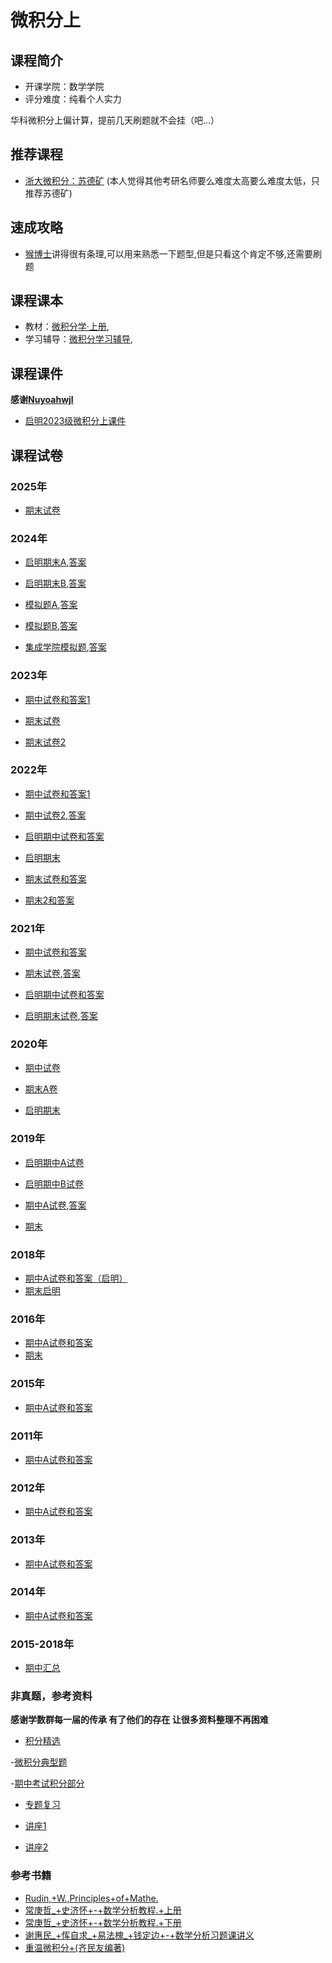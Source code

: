 # 微积分上

## 课程简介

- 开课学院：数学学院
- 评分难度：纯看个人实力

华科微积分上偏计算，提前几天刷题就不会挂（吧...）

## 推荐课程
- [浙大微积分：苏德矿](https://www.bilibili.com/video/BV1GB4y1v7sL/?spm_id_from=333.337.search-card.all.click)
(本人觉得其他考研名师要么难度太高要么难度太低，只推荐苏德矿)

## 速成攻略
- [猴博士](https://www.bilibili.com/video/BV1JK4y1e7Ue?spm_id_from=333.788.videopod.episodes&vd_source=11648ea8b9149e78b210f1a1582d46d7)讲得很有条理,可以用来熟悉一下题型,但是只看这个肯定不够,还需要刷题

## 课程课本

- 教材：[微积分学·上册](https://github.com/YuhangChen1/HUSR-CS-Learning/blob/master/%E5%BE%AE%E7%A7%AF%E5%88%86%E4%B8%8B/%E8%AF%BE%E6%9C%AC/%E3%80%8A%E5%BE%AE%E7%A7%AF%E5%88%86%E5%AD%A6%C2%B7%E4%B8%8B%E5%86%8C%E3%80%8B(%E7%AC%AC%E4%B8%89%E7%89%88)%20by%20%E5%8D%8E%E4%B8%AD%E7%A7%91%E6%8A%80%E5%A4%A7%E5%AD%A6%E6%95%B0%E5%AD%A6%E7%B3%BB%E7%BC%96%20.pdf),
- 学习辅导：[微积分学习辅导](https://github.com/YuhangChen1/HUSR-CS-Learning/blob/master/%E5%BE%AE%E7%A7%AF%E5%88%86%E4%B8%8B/%E8%AF%BE%E6%9C%AC/%E5%BE%AE%E7%A7%AF%E5%88%86%E5%AD%A6%E5%AD%A6%E4%B9%A0%E8%BE%85%E5%AF%BC%20--%20%E6%AF%95%E5%BF%97%E4%BC%9F%2C%E5%90%B4%E6%B4%81%20%E4%B8%BB%E7%BC%96%20--%202014%20--%20%E5%8D%8E%E4%B8%AD%E7%A7%91%E6%8A%80%E5%A4%A7%E5%AD%A6%E5%87%BA%E7%89%88%E7%A4%BE%20--%204748fd994523e8a0fe8ed2c68aef7bbd%20--%20Anna%E2%80%99s%20Archive.pdf),

## 课程课件
**感谢[Nuyoahwjl](https://github.com/Nuyoahwjl)**

- [启明2023级微积分上课件](https://github.com/Nuyoahwjl/HUST-CS/tree/main/%E6%96%B0%E7%BC%96%E5%BE%AE%E7%A7%AF%E5%88%86/%E6%96%B0%E7%BC%96%E5%BE%AE%E7%A7%AF%E5%88%86(%E4%B8%8A)/%E8%AF%BE%E4%BB%B6)

## 课程试卷
### 2025年
- [期末试卷](https://github.com/YuhangChen1/HUSR-CS-Learning/blob/master/%E5%BE%AE%E7%A7%AF%E5%88%86%E4%B8%8A/final/2024~2025%E5%AD%A6%E5%B9%B4%E7%AC%AC%E4%B8%80%E5%AD%A6%E6%9C%9F%E5%BE%AE%E7%A7%AF%E5%88%86%EF%BC%88B%EF%BC%89%E8%AF%95%E9%A2%98%E5%9B%9E%E5%BF%86%E7%89%88.pdf)

### 2024年
- [启明期末A](https://github.com/YuhangChen1/HUSR-CS-Learning/blob/master/%E5%BE%AE%E7%A7%AF%E5%88%86%E4%B8%8A/final/2023%E7%BA%A7%E3%80%8A%E9%AB%98%E7%AD%89%E6%95%B0%E5%AD%A6(A)%E3%80%8B(%E4%B8%8A)%EF%BC%88%E5%90%AF%E6%98%8E%E5%AD%A6%E9%99%A2%E4%B8%80%E5%85%83%E5%88%86%E6%9E%90%EF%BC%89%E8%AF%95%E9%A2%98A.pdf),[答案](https://github.com/YuhangChen1/HUSR-CS-Learning/blob/master/%E5%BE%AE%E7%A7%AF%E5%88%86%E4%B8%8A/final/2023%E7%BA%A7%E3%80%8A%E9%AB%98%E7%AD%89%E6%95%B0%E5%AD%A6(A)%E3%80%8B(%E4%B8%8A)%EF%BC%88%E5%90%AF%E6%98%8E%E5%AD%A6%E9%99%A2%E4%B8%80%E5%85%83%E5%88%86%E6%9E%90%EF%BC%89%E8%AF%95%E9%A2%98A%E8%A7%A3%E7%AD%94.pdf)

- [启明期末B](https://github.com/YuhangChen1/HUSR-CS-Learning/blob/master/%E5%BE%AE%E7%A7%AF%E5%88%86%E4%B8%8A/final/2023%E7%BA%A7%E3%80%8A%E9%AB%98%E7%AD%89%E6%95%B0%E5%AD%A6(A)%E3%80%8B(%E4%B8%8A)%EF%BC%88%E5%90%AF%E6%98%8E%E5%AD%A6%E9%99%A2%E4%B8%80%E5%85%83%E5%88%86%E6%9E%90%EF%BC%89%E8%AF%95%E9%A2%98B.pdf),[答案](https://github.com/YuhangChen1/HUSR-CS-Learning/blob/master/%E5%BE%AE%E7%A7%AF%E5%88%86%E4%B8%8A/final/2023%E7%BA%A7%E3%80%8A%E9%AB%98%E7%AD%89%E6%95%B0%E5%AD%A6(A)%E3%80%8B(%E4%B8%8A)%EF%BC%88%E5%90%AF%E6%98%8E%E5%AD%A6%E9%99%A2%E4%B8%80%E5%85%83%E5%88%86%E6%9E%90%EF%BC%89%E8%AF%95%E9%A2%98B%E8%A7%A3%E7%AD%94.pdf)

- [模拟题A](https://github.com/YuhangChen1/HUSR-CS-Learning/blob/master/%E5%BE%AE%E7%A7%AF%E5%88%86%E4%B8%8A/final/2023%E6%A8%A1%E6%8B%9F%E5%8D%B7CalculateA%20(1).pdf),[答案](https://github.com/YuhangChen1/HUSR-CS-Learning/blob/master/%E5%BE%AE%E7%A7%AF%E5%88%86%E4%B8%8A/final/2023_2024%E5%AD%A6%E5%B9%B4%E7%AC%AC%E4%B8%80%E5%AD%A6%E6%9C%9F%E6%A8%A1%E6%8B%9F%E5%8D%B7%E5%BE%AE%E7%A7%AF%E5%88%86__1_%20(1).pdf)

- [模拟题B](https://github.com/YuhangChen1/HUSR-CS-Learning/blob/master/%E5%BE%AE%E7%A7%AF%E5%88%86%E4%B8%8A/final/2023%E6%A8%A1%E6%8B%9F%E5%8D%B7CalculateB.pdf),[答案](https://github.com/YuhangChen1/HUSR-CS-Learning/blob/master/%E5%BE%AE%E7%A7%AF%E5%88%86%E4%B8%8A/final/2023_2024%E5%AD%A6%E5%B9%B4%E7%AC%AC%E4%B8%80%E5%AD%A6%E6%9C%9F%E5%BE%AE%E7%A7%AF%E5%88%86__2_.pdf)

- [集成学院模拟题](https://github.com/YuhangChen1/HUSR-CS-Learning/blob/master/%E5%BE%AE%E7%A7%AF%E5%88%86%E4%B8%8A/final/2023%E2%80%942024%E5%AD%A6%E5%B9%B4%E5%8D%8E%E4%B8%AD%E7%A7%91%E6%8A%80%E5%A4%A7%E5%AD%A6%E9%9B%86%E6%88%90%E7%94%B5%E8%B7%AF%E5%AD%A6%E9%99%A2%E3%80%8A%E5%BE%AE%E7%A7%AF%E5%88%86%E3%80%8B%E6%9C%9F%E6%9C%AB%E6%A8%A1%E6%8B%9F%E8%80%83%E8%AF%95.docx),[答案](https://github.com/YuhangChen1/HUSR-CS-Learning/blob/master/%E5%BE%AE%E7%A7%AF%E5%88%86%E4%B8%8A/final/2023%E2%80%942024%E5%AD%A6%E5%B9%B4%E5%8D%8E%E4%B8%AD%E7%A7%91%E6%8A%80%E5%A4%A7%E5%AD%A6%E9%9B%86%E6%88%90%E7%94%B5%E8%B7%AF%E5%AD%A6%E9%99%A2%E3%80%8A%E5%BE%AE%E7%A7%AF%E5%88%86%E3%80%8B%E6%9C%9F%E6%9C%AB%E6%A8%A1%E6%8B%9F%E8%80%83%E8%AF%95%E7%AD%94%E6%A1%88.docx)

### 2023年
- [期中试卷和答案1](https://github.com/YuhangChen1/HUSR-CS-Learning/blob/master/%E5%BE%AE%E7%A7%AF%E5%88%86%E4%B8%8A/%E6%96%B0%E5%BB%BA%E6%96%87%E4%BB%B6%E5%A4%B9/%E6%9C%9F%E4%B8%AD%E5%8F%82%E8%80%83%E7%AD%94%E6%A1%88.pdf)

- [期末试卷](https://github.com/YuhangChen1/HUSR-CS-Learning/blob/master/%E5%BE%AE%E7%A7%AF%E5%88%86%E4%B8%8A/final/2022-2023%E5%BE%AE%E7%A7%AF%E5%88%86(%E4%B8%80)%E4%B8%8A%E6%9C%9F%E6%9C%AB%E8%AF%95%E9%A2%98%E8%A7%A3%E7%AD%94.pdf)

- [期末试卷2](https://github.com/YuhangChen1/HUSR-CS-Learning/blob/master/%E5%BE%AE%E7%A7%AF%E5%88%86%E4%B8%8A/final/2022%E7%BA%A7%E5%BE%AE%E7%A7%AF%E5%88%86A%EF%BC%88%E4%B8%8A%EF%BC%89%E5%8F%82%E8%80%83%E7%AD%94%E6%A1%88.pdf)

### 2022年
- [期中试卷和答案1](https://github.com/Nuyoahwjl/HUST-CS/blob/main/%E6%96%B0%E7%BC%96%E5%BE%AE%E7%A7%AF%E5%88%86/%E6%96%B0%E7%BC%96%E5%BE%AE%E7%A7%AF%E5%88%86(%E4%B8%8A)/%E5%8E%86%E5%B9%B4%E7%9C%9F%E9%A2%98/2022%E5%B9%B4%E7%A7%8B%E6%9C%9F%E4%B8%AD%E7%AD%94%E6%A1%88.pdf)

- [期中试卷2](https://github.com/YuhangChen1/HUSR-CS-Learning/blob/master/%E5%BE%AE%E7%A7%AF%E5%88%86%E4%B8%8A/%E6%96%B0%E5%BB%BA%E6%96%87%E4%BB%B6%E5%A4%B9/2022%E7%BA%A7%E5%BE%AE%E7%A7%AF%E5%88%86%E4%B8%8A%E6%9C%9F%E4%B8%AD%E7%BA%AF%E5%87%80%E7%89%88.pdf),[答案](https://github.com/YuhangChen1/HUSR-CS-Learning/blob/master/%E5%BE%AE%E7%A7%AF%E5%88%86%E4%B8%8A/%E6%96%B0%E5%BB%BA%E6%96%87%E4%BB%B6%E5%A4%B9/2022%E5%BE%AE%E7%A7%AF%E5%88%86%E7%AC%AC%E4%B8%80%E5%AD%A6%E6%9C%9F%E6%9C%9F%E4%B8%AD%E8%AF%95%E9%A2%98%E8%A7%A3%E7%AD%94.pdf)

- [启明期中试卷和答案](https://github.com/YuhangChen1/HUSR-CS-Learning/blob/master/%E5%BE%AE%E7%A7%AF%E5%88%86%E4%B8%8A/%E6%96%B0%E5%BB%BA%E6%96%87%E4%BB%B6%E5%A4%B9/2022%E7%BA%A7%E3%80%8A%E5%BE%AE%E7%A7%AF%E5%88%86%EF%BC%88%E4%B8%80%EF%BC%89%E3%80%8B%EF%BC%88%E4%B8%8A%EF%BC%89%EF%BC%88%E5%90%AF%E6%98%8E%E5%AD%A6%E9%99%A2%E4%B8%80%E5%85%83%E5%88%86%E6%9E%90%EF%BC%89%E6%9C%9F%E4%B8%AD%E8%AF%95%E9%A2%98%E8%A7%A3%E7%AD%94(1).pdf)

- [启明期末](https://github.com/YuhangChen1/HUSR-CS-Learning/blob/master/%E5%BE%AE%E7%A7%AF%E5%88%86%E4%B8%8A/final/2022%E7%BA%A7%E3%80%8A%E9%AB%98%E7%AD%89%E6%95%B0%E5%AD%A6A%E3%80%8B%EF%BC%88%E4%B8%8A%EF%BC%89A%E5%8D%B7%EF%BC%88%E5%90%AF%E6%98%8E%E5%AD%A6%E9%99%A2%E4%B8%80%E5%85%83%E5%88%86%E6%9E%90%E5%AD%A6%EF%BC%89%E6%9C%9F%E6%9C%AB%E8%AF%95%E9%A2%98%E8%A7%A3%E7%AD%94%20(1).pdf)

- [期末试卷和答案](https://github.com/Nuyoahwjl/HUST-CS/blob/main/%E6%96%B0%E7%BC%96%E5%BE%AE%E7%A7%AF%E5%88%86/%E6%96%B0%E7%BC%96%E5%BE%AE%E7%A7%AF%E5%88%86(%E4%B8%8A)/%E5%8E%86%E5%B9%B4%E7%9C%9F%E9%A2%98/2022%E5%B9%B4%E7%A7%8B%E6%9C%9F%E6%9C%AB%E7%AD%94%E6%A1%88.pdf)

- [期末2和答案](https://github.com/YuhangChen1/HUSR-CS-Learning/blob/master/%E5%BE%AE%E7%A7%AF%E5%88%86%E4%B8%8A/final/2021%E5%BE%AE%E7%A7%AF%E5%88%86(%E4%BA%8C)%E8%AF%95%E5%8D%B7A.pdf)

### 2021年
- [期中试卷和答案](https://github.com/Nuyoahwjl/HUST-CS/blob/main/%E6%96%B0%E7%BC%96%E5%BE%AE%E7%A7%AF%E5%88%86/%E6%96%B0%E7%BC%96%E5%BE%AE%E7%A7%AF%E5%88%86(%E4%B8%8A)/%E5%8E%86%E5%B9%B4%E7%9C%9F%E9%A2%98/2021%E5%B9%B4%E7%A7%8B%E6%9C%9F%E4%B8%AD%E7%AD%94%E6%A1%88.pdf)

- [期末试卷](https://github.com/YuhangChen1/HUSR-CS-Learning/blob/master/%E5%BE%AE%E7%A7%AF%E5%88%86%E4%B8%8A/final/2021%E7%A7%8B%E5%AD%A3_%E5%BE%AE%E7%A7%AF%E5%88%86_%E5%BC%BA%E5%9F%BA_%E6%9C%9F%E6%9C%AB%E8%AF%95%E5%8D%B7.pdf),[答案](https://github.com/Nuyoahwjl/HUST-CS/blob/main/%E6%96%B0%E7%BC%96%E5%BE%AE%E7%A7%AF%E5%88%86/%E6%96%B0%E7%BC%96%E5%BE%AE%E7%A7%AF%E5%88%86(%E4%B8%8A)/%E5%8E%86%E5%B9%B4%E7%9C%9F%E9%A2%98/2021%E5%B9%B4%E7%A7%8B%E6%9C%9F%E6%9C%AB%E7%AD%94%E6%A1%88.pdf)

- [启明期中试卷和答案](https://github.com/YuhangChen1/HUSR-CS-Learning/blob/master/%E5%BE%AE%E7%A7%AF%E5%88%86%E4%B8%8A/%E6%96%B0%E5%BB%BA%E6%96%87%E4%BB%B6%E5%A4%B9/2021%E7%BA%A7%E3%80%8A%E5%BE%AE%E7%A7%AF%E5%88%86%EF%BC%88%E4%B8%80%EF%BC%89%E3%80%8B%EF%BC%88%E4%B8%8A%EF%BC%89%EF%BC%88%E5%90%AF%E6%98%8E%E5%AD%A6%E9%99%A2%E4%B8%80%E5%85%83%E5%88%86%E6%9E%90%EF%BC%89%E6%9C%9F%E4%B8%AD%E5%8F%82%E8%80%83%E7%AD%94%E6%A1%88%E5%89%8D%E4%BA%94%E9%A2%98.pdf)

- [启明期末试卷](https://github.com/YuhangChen1/HUSR-CS-Learning/blob/master/%E5%BE%AE%E7%A7%AF%E5%88%86%E4%B8%8A/final/2021%E7%BA%A7%E3%80%8A%E5%BE%AE%E7%A7%AF%E5%88%86%EF%BC%88%E4%B8%80%EF%BC%89%E3%80%8B%EF%BC%88%E4%B8%8A%EF%BC%89A%E5%8D%B7%EF%BC%88%E5%90%AF%E6%98%8E%E5%AD%A6%E9%99%A2%E4%B8%80%E5%85%83%E5%88%86%E6%9E%90%EF%BC%89%E6%9C%9F%E6%9C%AB%E8%AF%95%E9%A2%98%EF%BC%88.docx),[答案](https://github.com/YuhangChen1/HUSR-CS-Learning/blob/master/%E5%BE%AE%E7%A7%AF%E5%88%86%E4%B8%8A/final/2021%E7%BA%A7%E3%80%8A%E5%BE%AE%E7%A7%AF%E5%88%86%EF%BC%88%E4%B8%80%EF%BC%89%E3%80%8B%EF%BC%88%E4%B8%8A%EF%BC%89%EF%BC%88%E5%90%AF%E6%98%8E%E5%AD%A6%E9%99%A2%E4%B8%80%E5%85%83%E5%88%86%E6%9E%90%EF%BC%89%E6%9C%9F%E6%9C%AB%E8%AF%95%E9%A2%98A%E5%8D%B7%EF%BC%88%E8%A7%A3%E7%AD%94%EF%BC%89.docx)


### 2020年
- [期中试卷](https://github.com/Nuyoahwjl/HUST-CS/blob/main/%E6%96%B0%E7%BC%96%E5%BE%AE%E7%A7%AF%E5%88%86/%E6%96%B0%E7%BC%96%E5%BE%AE%E7%A7%AF%E5%88%86(%E4%B8%8A)/%E5%8E%86%E5%B9%B4%E7%9C%9F%E9%A2%98/2020%E5%B9%B4%E7%A7%8B%E6%9C%9F%E4%B8%AD%E8%AF%95%E9%A2%98.pdf)

- [期末A卷](https://github.com/Nuyoahwjl/HUST-CS/blob/main/%E6%96%B0%E7%BC%96%E5%BE%AE%E7%A7%AF%E5%88%86/%E6%96%B0%E7%BC%96%E5%BE%AE%E7%A7%AF%E5%88%86(%E4%B8%8A)/%E5%8E%86%E5%B9%B4%E7%9C%9F%E9%A2%98/2020%E5%B9%B4%E7%A7%8B%E6%9C%9F%E6%9C%AB%E8%AF%95%E9%A2%98.pdf)

- [启明期末](https://github.com/YuhangChen1/HUSR-CS-Learning/blob/master/%E5%BE%AE%E7%A7%AF%E5%88%86%E4%B8%8A/final/2020%E7%BA%A7%E3%80%8A%E5%BE%AE%E7%A7%AF%E5%88%86%EF%BC%88%E4%B8%80%EF%BC%89%E3%80%8B%EF%BC%88%E4%B8%8A%EF%BC%89%EF%BC%88%E5%90%AF%E6%98%8E%E5%AD%A6%E9%99%A2%E4%B8%80%E5%85%83%E5%88%86%E6%9E%90%EF%BC%89%E6%9C%9F%E6%9C%AB%E7%AD%94%E6%A1%88%20(3).pdf)

### 2019年
- [启明期中A试卷](https://github.com/Nuyoahwjl/HUST-CS/blob/main/%E6%96%B0%E7%BC%96%E5%BE%AE%E7%A7%AF%E5%88%86/%E6%96%B0%E7%BC%96%E5%BE%AE%E7%A7%AF%E5%88%86(%E4%B8%8A)/%E5%8E%86%E5%B9%B4%E7%9C%9F%E9%A2%98/%E5%90%AF%E6%98%8E2019%E5%B9%B4%E7%A7%8B%E6%9C%9F%E4%B8%AD%E7%AD%94%E6%A1%88A.pdf)

- [启明期中B试卷](https://github.com/Nuyoahwjl/HUST-CS/blob/main/%E6%96%B0%E7%BC%96%E5%BE%AE%E7%A7%AF%E5%88%86/%E6%96%B0%E7%BC%96%E5%BE%AE%E7%A7%AF%E5%88%86(%E4%B8%8A)/%E5%8E%86%E5%B9%B4%E7%9C%9F%E9%A2%98/%E5%90%AF%E6%98%8E2019%E5%B9%B4%E7%A7%8B%E6%9C%9F%E4%B8%AD%E7%AD%94%E6%A1%88B.pdf)

- [期中A试卷](https://github.com/YuhangChen1/HUSR-CS-Learning/blob/master/%E5%BE%AE%E7%A7%AF%E5%88%86%E4%B8%8A/%E6%96%B0%E5%BB%BA%E6%96%87%E4%BB%B6%E5%A4%B9/2019%20%E7%BA%A7%E5%BE%AE%E7%A7%AF%E5%88%86%E7%AC%AC%E4%B8%80%E5%AD%A6%E6%9C%9F%E6%9C%9F%E4%B8%AD%E8%80%83%E8%AF%95%E8%AF%95%E5%8D%B7%E8%A7%A3%E7%AD%94.pdf),[答案](https://github.com/YuhangChen1/HUSR-CS-Learning/blob/master/%E5%BE%AE%E7%A7%AF%E5%88%86%E4%B8%8A/%E6%96%B0%E5%BB%BA%E6%96%87%E4%BB%B6%E5%A4%B9/2019-1%E6%9C%9F%E4%B8%AD%E8%AF%95%E5%8D%B7%E8%A7%A3%E7%AD%94.pdf)

- [期末](https://github.com/YuhangChen1/HUSR-CS-Learning/blob/master/%E5%BE%AE%E7%A7%AF%E5%88%86%E4%B8%8A/final/2019%E5%BE%AE%E7%A7%AF%E5%88%86%E4%B8%80%E4%B8%8AA%E5%8D%B7%E8%A7%A3%E7%AD%94.pdf)


### 2018年
- [期中A试卷和答案（启明）](https://github.com/YuhangChen1/HUSR-CS-Learning/blob/master/%E5%BE%AE%E7%A7%AF%E5%88%86%E4%B8%8A/%E6%96%B0%E5%BB%BA%E6%96%87%E4%BB%B6%E5%A4%B9/2018%E7%BA%A7%E4%B8%80%E5%85%83%E5%88%86%E6%9E%90%E6%9C%9F%E4%B8%AD%E8%AF%95%E9%A2%98%EF%BC%88%E7%AD%94%E6%A1%88%EF%BC%89.pdf)
- [期末启明](https://github.com/YuhangChen1/HUSR-CS-Learning/blob/master/%E5%BE%AE%E7%A7%AF%E5%88%86%E4%B8%8A/final/%E8%A7%A3%E7%AD%942018%E7%BA%A7%E3%80%8A%E5%BE%AE%E7%A7%AF%E5%88%86%EF%BC%88%E4%B8%80%EF%BC%89%E3%80%8B%EF%BC%88%E4%B8%8A%EF%BC%89%EF%BC%88%E5%90%AF%E6%98%8E%E5%AD%A6%E9%99%A2%E4%B8%80%E5%85%83%E5%88%86%E6%9E%90%EF%BC%89%E8%AF%95%E9%A2%98A--%E8%A7%A3%E7%AD%94.doc)

### 2016年
- [期中A试卷和答案](https://github.com/YuhangChen1/HUSR-CS-Learning/blob/master/%E5%BE%AE%E7%A7%AF%E5%88%86%E4%B8%8A/%E6%96%B0%E5%BB%BA%E6%96%87%E4%BB%B6%E5%A4%B9/%E5%BE%AE%E7%A7%AF%E5%88%86(%E4%B8%8A)%E6%9C%9F%E4%B8%AD%E8%80%83%E8%AF%953%E8%A7%A3%E7%AD%94.pdf)
- [期末](https://github.com/YuhangChen1/HUSR-CS-Learning/blob/master/%E5%BE%AE%E7%A7%AF%E5%88%86%E4%B8%8A/final/2016%E7%BA%A7%E3%80%8A%20%E5%BE%AE%E7%A7%AF%E5%88%86%EF%BC%88%E4%B8%80%EF%BC%89%E4%B8%8A%E3%80%8B%E8%AF%95%E5%8D%B7(A%E5%8D%B7)%20%E8%A7%A3%E7%AD%94(%E7%BB%99%E5%AD%A6%E7%94%9F1).pdf)

### 2015年
- [期中A试卷和答案](https://github.com/YuhangChen1/HUSR-CS-Learning/blob/master/%E5%BE%AE%E7%A7%AF%E5%88%86%E4%B8%8A/%E6%96%B0%E5%BB%BA%E6%96%87%E4%BB%B6%E5%A4%B9/%E5%BE%AE%E7%A7%AF%E5%88%86(%E4%B8%8A)%E6%9C%9F%E4%B8%AD%E8%AF%95%E5%8D%B72%E8%A7%A3%E7%AD%94(1).pdf)

### 2011年
- [期中A试卷和答案](https://github.com/YuhangChen1/HUSR-CS-Learning/blob/master/%E5%BE%AE%E7%A7%AF%E5%88%86%E4%B8%8A/%E6%96%B0%E5%BB%BA%E6%96%87%E4%BB%B6%E5%A4%B9/2011-1%E6%9C%9F%E4%B8%AD%E8%AF%95%E5%8D%B7%E8%A7%A3%E7%AD%94.pdf)

### 2012年
- [期中A试卷和答案](https://github.com/YuhangChen1/HUSR-CS-Learning/blob/master/%E5%BE%AE%E7%A7%AF%E5%88%86%E4%B8%8A/%E6%96%B0%E5%BB%BA%E6%96%87%E4%BB%B6%E5%A4%B9/2012-1%E6%9C%9F%E4%B8%AD%E8%AF%95%E5%8D%B7%E8%A7%A3%E7%AD%94.pdf)

### 2013年
- [期中A试卷和答案](https://github.com/YuhangChen1/HUSR-CS-Learning/blob/master/%E5%BE%AE%E7%A7%AF%E5%88%86%E4%B8%8A/%E6%96%B0%E5%BB%BA%E6%96%87%E4%BB%B6%E5%A4%B9/2013-1%E6%9C%9F%E4%B8%AD%E8%AF%95%E5%8D%B7%E8%A7%A3%E7%AD%94.pdf)

### 2014年
- [期中A试卷和答案](https://github.com/YuhangChen1/HUSR-CS-Learning/blob/master/%E5%BE%AE%E7%A7%AF%E5%88%86%E4%B8%8A/%E6%96%B0%E5%BB%BA%E6%96%87%E4%BB%B6%E5%A4%B9/2014-1%E6%9C%9F%E4%B8%AD%E8%AF%95%E5%8D%B7%E8%A7%A3%E7%AD%94.pdf)

### 2015-2018年
- [期中汇总](https://github.com/YuhangChen1/HUSR-CS-Learning/blob/master/%E5%BE%AE%E7%A7%AF%E5%88%86%E4%B8%8A/final/%E8%BF%91%E4%B8%89%E5%B9%B4%E6%9C%9F%E4%B8%AD%E8%80%83%E8%AF%95%E8%AF%95%E5%8D%B7.zip)

### 非真题，参考资料
**感谢学数群每一届的传承 有了他们的存在 让很多资料整理不再困难**

- [积分精选](https://github.com/YuhangChen1/HUSR-CS-Learning/blob/master/%E5%BE%AE%E7%A7%AF%E5%88%86%E4%B8%8A/final/%E7%A7%AF%E5%88%86%E7%B2%BE%E9%80%89.pdf)

-[微积分典型题](https://github.com/YuhangChen1/HUSR-CS-Learning/blob/master/%E5%BE%AE%E7%A7%AF%E5%88%86%E4%B8%8B/%E8%AF%95%E5%8D%B7/%E5%BE%AE%E7%A7%AF%E5%88%86%E5%85%B8%E5%9E%8B%E9%A2%98.pdf)

-[期中考试积分部分](https://github.com/YuhangChen1/HUSR-CS-Learning/blob/master/%E5%BE%AE%E7%A7%AF%E5%88%86%E4%B8%8B/%E8%AF%95%E5%8D%B7/%E6%9C%9F%E4%B8%AD%E8%80%83%E8%AF%95%E5%BE%AE%E7%A7%AF%E5%88%86%E9%83%A8%E5%88%86.zip)

- [专题复习](https://github.com/YuhangChen1/HUSR-CS-Learning/blob/master/%E5%BE%AE%E7%A7%AF%E5%88%86%E4%B8%8A/%E6%96%B0%E5%BB%BA%E6%96%87%E4%BB%B6%E5%A4%B9/%E5%BE%AE%E7%A7%AF%E5%88%86%E4%B8%8A%E6%9C%9F%E4%B8%AD%E4%B8%93%E9%A2%98%E5%A4%8D%E4%B9%A0.pdf)

- [讲座1](https://github.com/YuhangChen1/HUSR-CS-Learning/blob/master/%E5%BE%AE%E7%A7%AF%E5%88%86%E4%B8%8A/%E6%96%B0%E5%BB%BA%E6%96%87%E4%BB%B6%E5%A4%B9/%E6%9C%9F%E4%B8%AD%E6%95%B0%E5%AD%A6%E8%AE%B2%E5%BA%A7.pdf)

- [讲座2](https://github.com/YuhangChen1/HUSR-CS-Learning/blob/master/%E5%BE%AE%E7%A7%AF%E5%88%86%E4%B8%8A/%E6%96%B0%E5%BB%BA%E6%96%87%E4%BB%B6%E5%A4%B9/%E6%9C%9F%E4%B8%AD%E8%80%83%E8%AF%95%E5%A4%8D%E4%B9%A0%E4%B8%93%E9%A2%98%E8%AE%B2%E5%BA%A7.pdf)

### 参考书籍
- [Rudin,+W.,Principles+of+Mathe.](https://github.com/Nuyoahwjl/HUST-CS/blob/main/%E6%96%B0%E7%BC%96%E5%BE%AE%E7%A7%AF%E5%88%86/%E6%96%B0%E7%BC%96%E5%BE%AE%E7%A7%AF%E5%88%86(%E4%B8%8B)/%E5%8F%82%E8%80%83%E4%B9%A6/Rudin%2C%2BW.%2C%2BPrinciples%2Bof%2BMathe.pdf.pdf)
- [常庚哲_+史济怀+-+数学分析教程.+上册](https://github.com/Nuyoahwjl/HUST-CS/blob/main/%E6%96%B0%E7%BC%96%E5%BE%AE%E7%A7%AF%E5%88%86/%E6%96%B0%E7%BC%96%E5%BE%AE%E7%A7%AF%E5%88%86(%E4%B8%8B)/%E5%8F%82%E8%80%83%E4%B9%A6/%E5%B8%B8%E5%BA%9A%E5%93%B2_%2B%E5%8F%B2%E6%B5%8E%E6%80%80%2B-%2B%E6%95%B0%E5%AD%A6%E5%88%86%E6%9E%90%E6%95%99%E7%A8%8B.%2B%E4%B8%8A%E5%86%8C-%E9%AB%98%E7%AD%89%E6%95%99%E8%82%B2%E5%87%BA%E7%89%88%E7%A4%BE%2B.pdf.pdf)
- [常庚哲_+史济怀+-+数学分析教程.+下册](https://github.com/Nuyoahwjl/HUST-CS/blob/main/%E6%96%B0%E7%BC%96%E5%BE%AE%E7%A7%AF%E5%88%86/%E6%96%B0%E7%BC%96%E5%BE%AE%E7%A7%AF%E5%88%86(%E4%B8%8B)/%E5%8F%82%E8%80%83%E4%B9%A6/%E5%B8%B8%E5%BA%9A%E5%93%B2_%2B%E5%8F%B2%E6%B5%8E%E6%80%80%2B-%2B%E6%95%B0%E5%AD%A6%E5%88%86%E6%9E%90%E6%95%99%E7%A8%8B.%2B%E4%B8%8B%E5%86%8C-%E9%AB%98%E7%AD%89%E6%95%99%E8%82%B2%E5%87%BA%E7%89%88%E7%A4%BE%2B.pdf.pdf)
- [谢惠民_+恽自求_+易法槐_+钱定边+-+数学分析习题课讲义](https://github.com/Nuyoahwjl/HUST-CS/blob/main/%E6%96%B0%E7%BC%96%E5%BE%AE%E7%A7%AF%E5%88%86/%E6%96%B0%E7%BC%96%E5%BE%AE%E7%A7%AF%E5%88%86(%E4%B8%8B)/%E5%8F%82%E8%80%83%E4%B9%A6/%E8%B0%A2%E6%83%A0%E6%B0%91_%2B%E6%81%BD%E8%87%AA%E6%B1%82_%2B%E6%98%93%E6%B3%95%E6%A7%90_%2B%E9%92%B1%E5%AE%9A%E8%BE%B9%2B-%2B%E6%95%B0%E5%AD%A6%E5%88%86%E6%9E%90%E4%B9%A0%E9%A2%98%E8%AF%BE%E8%AE%B2%E4%B9%89.pdf)
- [重温微积分+(齐民友编著)](https://github.com/Nuyoahwjl/HUST-CS/blob/main/%E6%96%B0%E7%BC%96%E5%BE%AE%E7%A7%AF%E5%88%86/%E6%96%B0%E7%BC%96%E5%BE%AE%E7%A7%AF%E5%88%86(%E4%B8%8B)/%E5%8F%82%E8%80%83%E4%B9%A6/%E9%87%8D%E6%B8%A9%E5%BE%AE%E7%A7%AF%E5%88%86%2B(%E9%BD%90%E6%B0%91%E5%8F%8B%E7%BC%96%E8%91%97)%2B(z-lib.org).pdf.pdf)
